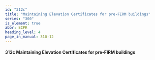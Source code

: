 ```yaml
---
id: "312c"
title: "Maintaining Elevation Certificates for pre-FIRM buildings"
series: "300"
is_element: true
abbr: ECPR
heading_level: 4
page_in_manual: 310-12
---
```


#### 312c Maintaining Elevation Certificates for pre-FIRM buildings